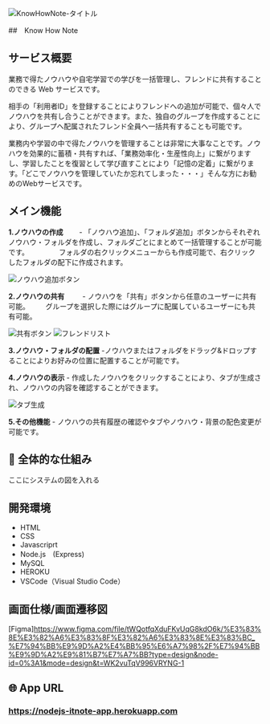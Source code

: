 ![KnowHowNote-タイトル](https://github.com/kawahiro673/nodejs-itnote-app/assets/126426280/502a5c04-a2e4-4796-9ca2-57b060aa46b1)

##　Know How Note 

##  サービス概要

業務で得たノウハウや自宅学習での学びを一括管理し、フレンドに共有することのできる Web サービスです。

相手の「利用者ID」を登録することによりフレンドへの追加が可能で、個々人でノウハウを共有し合うことができます。また、独自のグループを作成することにより、グループへ配属されたフレンド全員へ一括共有することも可能です。

業務内や学習の中で得たノウハウを管理することは非常に大事なことです。ノウハウを効果的に蓄積・共有すれば、「業務効率化・生産性向上」に繋がりますし、学習したことを復習として学び直すことにより「記憶の定着」に繋がります。「どこでノウハウを管理していたか忘れてしまった・・・」そんな方にお勧めのWebサービスです。

##  メイン機能

**1.ノウハウの作成**
　　- 「ノウハウ追加」、「フォルダ追加」ボタンからそれぞれノウハウ・フォルダを作成し、フォルダごとにまとめて一括管理することが可能です。
　　　　フォルダの右クリックメニューからも作成可能で、右クリックしたフォルダの配下に作成されます。
    
![ノウハウ追加ボタン](https://github.com/kawahiro673/nodejs-itnote-app/assets/126426280/c1942598-34a4-42fd-a99a-2f2bb5ff8254)

**2.ノウハウの共有**
　　 - ノウハウを「共有」ボタンから任意のユーザーに共有可能。
   　　グループを選択した際にはグループに配属しているユーザーにも共有可能。
     
![共有ボタン](https://github.com/kawahiro673/nodejs-itnote-app/assets/126426280/f9901789-fa62-4aa6-85f0-bd3f2801b244)
![フレンドリスト](https://github.com/kawahiro673/nodejs-itnote-app/assets/126426280/2130da61-4d1f-4a3f-a1e3-14aea6ee9869)

**3.ノウハウ・フォルダの配置** -ノウハウまたはフォルダをドラッグ&ドロップすることによりお好みの位置に配置することが可能です。


**4.ノウハウの表示** - 作成したノウハウをクリックすることにより、タブが生成され、ノウハウの内容を確認することができます。

![タブ生成](https://github.com/kawahiro673/nodejs-itnote-app/assets/126426280/ebd39c04-a822-45b0-857f-9e9a20f9dc18)

**5.その他機能** - ノウハウの共有履歴の確認やタブやノウハウ・背景の配色変更が可能です。


## 👀 全体的な仕組み

ここにシステムの図を入れる

##  開発環境

- HTML
- CSS
- Javascriprt
- Node.js　(Express)
- MySQL
- HEROKU
- VSCode（Visual Studio Code）

##  画面仕様/画面遷移図
[Figma]https://www.figma.com/file/tWQotfqXduFKvUqG8kdO6k/%E3%83%8E%E3%82%A6%E3%83%8F%E3%82%A6%E3%83%8E%E3%83%BC_%E7%94%BB%E9%9D%A2%E4%BB%95%E6%A7%98%2F%E7%94%BB%E9%9D%A2%E9%81%B7%E7%A7%BB?type=design&node-id=0%3A1&mode=design&t=WK2vuTqV996VRYNG-1

## 🌐 App URL

### **https://nodejs-itnote-app.herokuapp.com**

